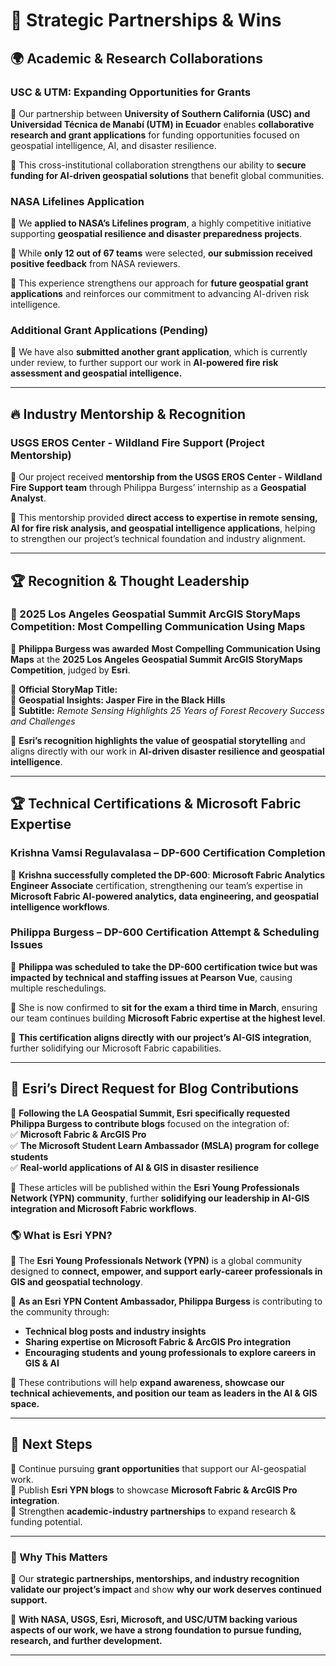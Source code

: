 # 🚀 Strategic Partnerships & Wins  

## 🌍 **Academic & Research Collaborations**  

### **USC & UTM: Expanding Opportunities for Grants**  
📌 Our partnership between **University of Southern California (USC) and Universidad Técnica de Manabí (UTM) in Ecuador** enables **collaborative research and grant applications** for funding opportunities focused on geospatial intelligence, AI, and disaster resilience.  

📌 This cross-institutional collaboration strengthens our ability to **secure funding for AI-driven geospatial solutions** that benefit global communities.  

### **NASA Lifelines Application**  
📌 We **applied to NASA’s Lifelines program**, a highly competitive initiative supporting **geospatial resilience and disaster preparedness projects**.  

📌 While **only 12 out of 67 teams** were selected, **our submission received positive feedback** from NASA reviewers.  

📌 This experience strengthens our approach for **future geospatial grant applications** and reinforces our commitment to advancing AI-driven risk intelligence.  

### **Additional Grant Applications (Pending)**  
📌 We have also **submitted another grant application**, which is currently under review, to further support our work in **AI-powered fire risk assessment and geospatial intelligence.**  

---

## 🔥 **Industry Mentorship & Recognition**  

### **USGS EROS Center - Wildland Fire Support (Project Mentorship)**  
📌 Our project received **mentorship from the USGS EROS Center - Wildland Fire Support team** through Philippa Burgess’ internship as a **Geospatial Analyst**.  

📌 This mentorship provided **direct access to expertise in remote sensing, AI for fire risk analysis, and geospatial intelligence applications**, helping to strengthen our project’s technical foundation and industry alignment.  

---

## 🏆 **Recognition & Thought Leadership**  

### **🏅 2025 Los Angeles Geospatial Summit ArcGIS StoryMaps Competition: Most Compelling Communication Using Maps**  
📌 **Philippa Burgess was awarded** **Most Compelling Communication Using Maps** at the **2025 Los Angeles Geospatial Summit ArcGIS StoryMaps Competition**, judged by **Esri**.  

📌 **Official StoryMap Title:**  
📍 **Geospatial Insights: Jasper Fire in the Black Hills**  
📍 **Subtitle:** _Remote Sensing Highlights 25 Years of Forest Recovery Success and Challenges_  

📌 **Esri’s recognition highlights the value of geospatial storytelling** and aligns directly with our work in **AI-driven disaster resilience and geospatial intelligence**.  

---

## 🏆 **Technical Certifications & Microsoft Fabric Expertise**  

### **Krishna Vamsi Regulavalasa – DP-600 Certification Completion**  
📌 **Krishna successfully completed the DP-600**: **Microsoft Fabric Analytics Engineer Associate** certification, strengthening our team’s expertise in **Microsoft Fabric AI-powered analytics, data engineering, and geospatial intelligence workflows**.  

### **Philippa Burgess – DP-600 Certification Attempt & Scheduling Issues**  
📌 **Philippa was scheduled to take the DP-600 certification twice but was impacted by technical and staffing issues at Pearson Vue**, causing multiple reschedulings.  

📌 She is now confirmed to **sit for the exam a third time in March**, ensuring our team continues building **Microsoft Fabric expertise at the highest level**.  

📌 **This certification aligns directly with our project’s AI-GIS integration**, further solidifying our Microsoft Fabric capabilities.  

---

## 📝 **Esri’s Direct Request for Blog Contributions**  
📌 **Following the LA Geospatial Summit, Esri specifically requested Philippa Burgess to contribute blogs** focused on the integration of:  
✅ **Microsoft Fabric & ArcGIS Pro**  
✅ **The Microsoft Student Learn Ambassador (MSLA) program for college students**  
✅ **Real-world applications of AI & GIS in disaster resilience**  

📌 These articles will be published within the **Esri Young Professionals Network (YPN) community**, further **solidifying our leadership in AI-GIS integration and Microsoft Fabric workflows**.  

### **🌎 What is Esri YPN?**  
📌 The **Esri Young Professionals Network (YPN)** is a global community designed to **connect, empower, and support early-career professionals in GIS and geospatial technology**.  

📌 **As an Esri YPN Content Ambassador, Philippa Burgess** is contributing to the community through:  
- **Technical blog posts and industry insights**  
- **Sharing expertise on Microsoft Fabric & ArcGIS Pro integration**  
- **Encouraging students and young professionals to explore careers in GIS & AI**  

📌 These contributions will help **expand awareness, showcase our technical achievements, and position our team as leaders in the AI & GIS space.**  

---

## **🚀 Next Steps**  
🔹 Continue pursuing **grant opportunities** that support our AI-geospatial work.  
🔹 Publish **Esri YPN blogs** to showcase **Microsoft Fabric & ArcGIS Pro integration**.  
🔹 Strengthen **academic-industry partnerships** to expand research & funding potential.  

---

### **🌟 Why This Matters**
📌 Our **strategic partnerships, mentorships, and industry recognition validate our project’s impact** and show **why our work deserves continued support.**  

📌 **With NASA, USGS, Esri, Microsoft, and USC/UTM backing various aspects of our work, we have a strong foundation to pursue funding, research, and further development.**  

---
